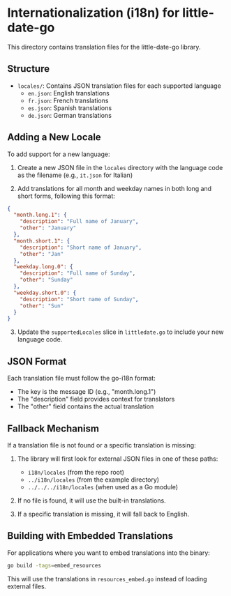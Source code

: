 # Internationalization (i18n) for little-date-go

This directory contains translation files for the little-date-go library.

## Structure

- `locales/`: Contains JSON translation files for each supported language
  - `en.json`: English translations
  - `fr.json`: French translations
  - `es.json`: Spanish translations
  - `de.json`: German translations

## Adding a New Locale

To add support for a new language:

1. Create a new JSON file in the `locales` directory with the language code as the filename (e.g., `it.json` for Italian)

2. Add translations for all month and weekday names in both long and short forms, following this format:

```json
{
  "month.long.1": {
    "description": "Full name of January",
    "other": "January"
  },
  "month.short.1": {
    "description": "Short name of January",
    "other": "Jan"
  },
  "weekday.long.0": {
    "description": "Full name of Sunday",
    "other": "Sunday"
  },
  "weekday.short.0": {
    "description": "Short name of Sunday",
    "other": "Sun"
  }
}
```

3. Update the `supportedLocales` slice in `littledate.go` to include your new language code.

## JSON Format

Each translation file must follow the go-i18n format:

- The key is the message ID (e.g., "month.long.1")
- The "description" field provides context for translators
- The "other" field contains the actual translation

## Fallback Mechanism

If a translation file is not found or a specific translation is missing:

1. The library will first look for external JSON files in one of these paths:
   - `i18n/locales` (from the repo root)
   - `../i18n/locales` (from the example directory)
   - `../../../i18n/locales` (when used as a Go module)

2. If no file is found, it will use the built-in translations.

3. If a specific translation is missing, it will fall back to English.

## Building with Embedded Translations

For applications where you want to embed translations into the binary:

```bash
go build -tags=embed_resources
```

This will use the translations in `resources_embed.go` instead of loading external files. 